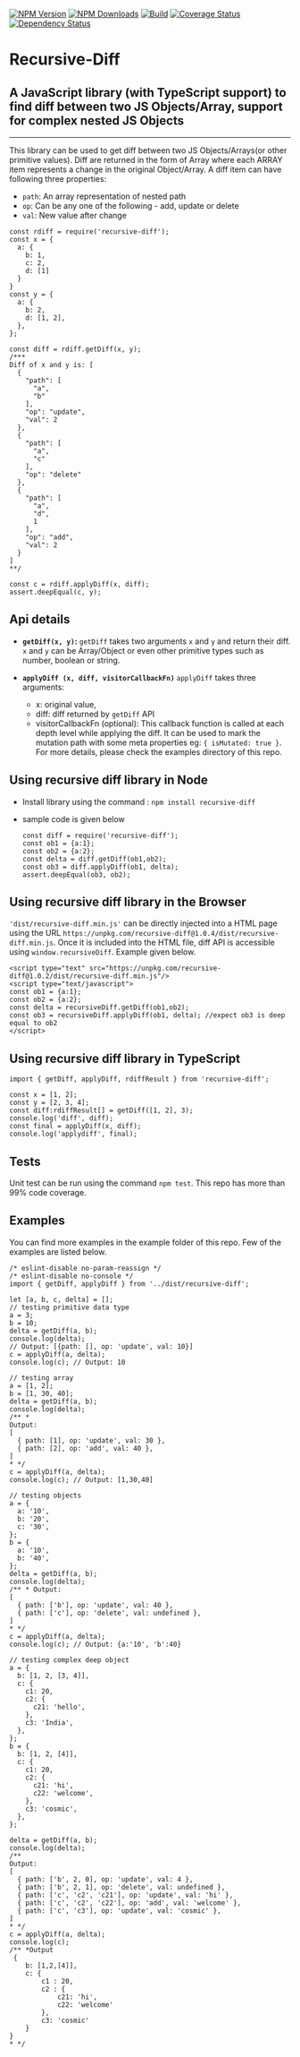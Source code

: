  [![NPM Version][npm-image]][npm-url]
  [![NPM Downloads][downloads-image]][downloads-url]
  [![Build][travis-image]][travis-url]
  [![Coverage Status][coveralls-image]][coveralls-url]
  [![Dependency Status](https://david-dm.org/cosmicanant/recursive-diff.svg)](https://david-dm.org/cosmicanant/recursive-diff)

# Recursive-Diff

## A JavaScript library (with TypeScript support) to find diff between two JS Objects/Array, support for complex nested JS Objects

* * *

This library can be used to get diff between two JS Objects/Arrays(or other primitive values). Diff are returned in the form of Array where each ARRAY item  represents a change in the original Object/Array. A diff item can have following three properties:

-   `path`: An array representation of nested path
-   `op`: Can be any one of the following - add, update or delete
-   `val`: New value after change


```
const rdiff = require('recursive-diff');
const x = {
  a: {
    b: 1,
    c: 2,
    d: [1]
  }
}
const y = {
  a: {
    b: 2,
    d: [1, 2],
  },
};

const diff = rdiff.getDiff(x, y);
/***
Diff of x and y is: [
  {
    "path": [
      "a",
      "b"
    ],
    "op": "update",
    "val": 2
  },
  {
    "path": [
      "a",
      "c"
    ],
    "op": "delete"
  },
  {
    "path": [
      "a",
      "d",
      1
    ],
    "op": "add",
    "val": 2
  }
]
**/

const c = rdiff.applyDiff(x, diff);
assert.deepEqual(c, y);

```

## Api details

-   **`getDiff(x, y)`:** `getDiff` takes two arguments `x` and `y` and return their diff. `x` and `y` can be Array/Object or even other primitive types such as number, boolean or string.

-   **`applyDiff (x, diff, visitorCallbackFn)`** `applyDiff` takes three arguments:
    -   x: original value,
    -   diff: diff returned by `getDiff` API
    -   visitorCallbackFn (optional): This callback function is called at each depth level while applying the diff. It can be used to mark the mutation path with some meta properties eg: `{ isMutated: true }`. For more details, please check the examples directory of this repo.

## Using recursive diff library in Node

-   Install library using the command : `npm install recursive-diff`
-   sample code is given below

    ```
    const diff = require('recursive-diff');
    const ob1 = {a:1};
    const ob2 = {a:2};
    const delta = diff.getDiff(ob1,ob2);
    const ob3 = diff.applyDiff(ob1, delta);
    assert.deepEqual(ob3, ob2);

    ```

## Using recursive diff library in the Browser

`'dist/recursive-diff.min.js'` can be directly injected into a HTML page using the URL `https://unpkg.com/recursive-diff@1.0.4/dist/recursive-diff.min.js`. Once it is included into the HTML file, diff API is accessible using  `window.recursiveDiff`. Example given below.

    <script type="text" src="https://unpkg.com/recursive-diff@1.0.2/dist/recursive-diff.min.js"/>
    <script type="text/javascript">
    const ob1 = {a:1};
    const ob2 = {a:2};
    const delta = recursiveDiff.getDiff(ob1,ob2);
    const ob3 = recursiveDiff.applyDiff(ob1, delta); //expect ob3 is deep equal to ob2
    </script>

## Using recursive diff library in TypeScript

    import { getDiff, applyDiff, rdiffResult } from 'recursive-diff';

    const x = [1, 2];
    const y = [2, 3, 4];
    const diff:rdiffResult[] = getDiff([1, 2], 3);
    console.log('diff', diff);
    const final = applyDiff(x, diff);
    console.log('applydiff', final);

## Tests

Unit test can be run using the command `npm test`. This repo has more than 99% code coverage.

## Examples

You can find more examples in the example folder of this repo. Few of the examples are listed below.

```
/* eslint-disable no-param-reassign */
/* eslint-disable no-console */
import { getDiff, applyDiff } from '../dist/recursive-diff';

let [a, b, c, delta] = [];
// testing primitive data type
a = 3;
b = 10;
delta = getDiff(a, b);
console.log(delta);
// Output: [{path: [], op: 'update', val: 10}]
c = applyDiff(a, delta);
console.log(c); // Output: 10

// testing array
a = [1, 2];
b = [1, 30, 40];
delta = getDiff(a, b);
console.log(delta);
/** *
Output:
[
  { path: [1], op: 'update', val: 30 },
  { path: [2], op: 'add', val: 40 },
]
* */
c = applyDiff(a, delta);
console.log(c); // Output: [1,30,40]

// testing objects
a = {
  a: '10',
  b: '20',
  c: '30',
};
b = {
  a: '10',
  b: '40',
};
delta = getDiff(a, b);
console.log(delta);
/** * Output:
[
  { path: ['b'], op: 'update', val: 40 },
  { path: ['c'], op: 'delete', val: undefined },
]
* */
c = applyDiff(a, delta);
console.log(c); // Output: {a:'10', 'b':40}

// testing complex deep object
a = {
  b: [1, 2, [3, 4]],
  c: {
    c1: 20,
    c2: {
      c21: 'hello',
    },
    c3: 'India',
  },
};
b = {
  b: [1, 2, [4]],
  c: {
    c1: 20,
    c2: {
      c21: 'hi',
      c22: 'welcome',
    },
    c3: 'cosmic',
  },
};

delta = getDiff(a, b);
console.log(delta);
/**
Output:
[
  { path: ['b', 2, 0], op: 'update', val: 4 },
  { path: ['b', 2, 1], op: 'delete', val: undefined },
  { path: ['c', 'c2', 'c21'], op: 'update', val: 'hi' },
  { path: ['c', 'c2', 'c22'], op: 'add', val: 'welcome' },
  { path: ['c', 'c3'], op: 'update', val: 'cosmic' },
]
* */
c = applyDiff(a, delta);
console.log(c);
/** *Output
 {
    b: [1,2,[4]],
    c: {
        c1 : 20,
        c2 : {
            c21: 'hi',
            c22: 'welcome'
        },
        c3: 'cosmic'
    }
}
* */

```

[npm-image]: https://img.shields.io/npm/v/recursive-diff.svg

[npm-url]: https://npmjs.org/package/recursive-diff

[downloads-image]: https://img.shields.io/npm/dm/recursive-diff.svg

[downloads-url]: https://npmjs.org/package/recursive-diff

[travis-image]: https://img.shields.io/travis/cosmicanant/recursive-diff/master.svg

[travis-url]: https://travis-ci.org/cosmicanant/recursive-diff

[coveralls-image]: https://coveralls.io/repos/github/cosmicanant/recursive-diff/badge.svg?branch=master

[coveralls-url]: https://coveralls.io/github/cosmicanant/recursive-diff?branch=master
